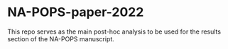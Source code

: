 # NA-POPS-paper-2022

This repo serves as the main post-hoc analysis to be used for the results
section of the NA-POPS manuscript. 
